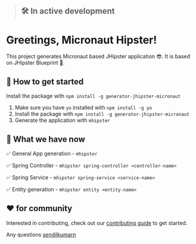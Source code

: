 > ## 🛠 In active development
>

# Greetings, Micronaut Hipster!

This project generates Micronaut based JHipster application 😎. It is based on JHipster Blueprint 🔵.

## 🚀 How to get started

Install the package with `npm install -g generator-jhipster-micronaut`
1. Make sure you have `yo` installed with `npm install -g yo`
2. Install the package with `npm install -g generator-jhipster-micronaut`
3. Generate the application with `mhipster`


## 🚦 What we have now

✅ General App generation
    - `mhipster`

✅ Spring Controller
    - `mhipster spring-controller <controller-name>`

✅ Spring Service
    - `mhipster spring-service <service-name>`

✅ Entity generation
    - `mhipster entity <entity-name>`

## ❤️ for community

Interested in contributing, check out our [contributing guide](https://github.com/jhipster/generator-jhipster-micronaut/blob/master/CONTRIBUTING.md) to get started.

Any questions [sendilkumarn](https://twitter.com/sendilkumarn)
